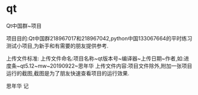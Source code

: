 # qt
 Qt中国群~项目    
 
 项目目的:Qt中国群218967017和218967042,python中国133067664的平时练习测试小项目,为新手和有需要的朋友提供参考.
 
 上传文件标准:
 上传文件命名:项目名称~qt版本号~编译器~上传日期~作者,如:进度条~qt5.12~mw~20190922~思年华
 上传文件内容:项目文件除外,附加一张项目运行的截图,截图是为了朋友快速查看项目的运行效果.
 
 
 
 
 
 
 
 思年华 记
